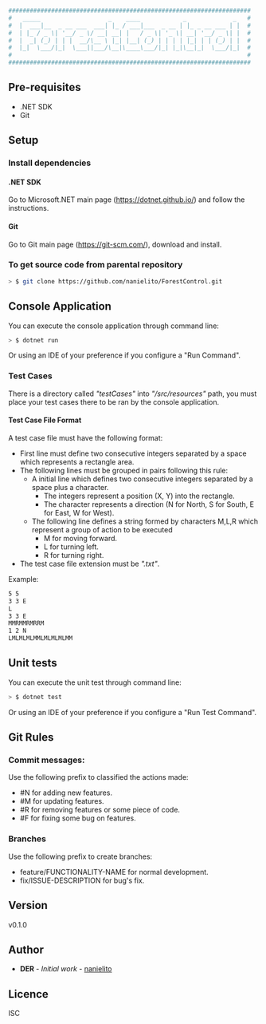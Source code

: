 ```bash
####################################################################
#   _____                   _    ____            _             _   #
#  |  ___|__  _ __ ___  ___| |_ / ___|___  _ __ | |_ _ __ ___ | |  #
#  | |_ / _ \| '__/ _ \/ __| __| |   / _ \| '_ \| __| '__/ _ \| |  #
#  |  _| (_) | | |  __/\__ \ |_| |__| (_) | | | | |_| | | (_) | |  #
#  |_|  \___/|_|  \___||___/\__|\____\___/|_| |_|\__|_|  \___/|_|  #
#                                                                  #
####################################################################                                                    
```

## Pre-requisites
* .NET SDK
* Git

## Setup

### Install dependencies

#### .NET SDK
Go to Microsoft.NET main page (https://dotnet.github.io/) and follow the instructions.

#### Git
Go to Git main page (https://git-scm.com/), download and install.

### To get source code from parental repository
```bash
> $ git clone https://github.com/nanielito/ForestControl.git
```

## Console Application 

You can execute the console application through command line:
```bash
> $ dotnet run
``` 
Or using an IDE of your preference if you configure a "Run Command".

### Test Cases

There is a directory called _"testCases"_ into _"/src/resources"_ path, you must place your test cases there to be ran by the console application.

#### Test Case File Format

A test case file must have the following format:
* First line must define two consecutive integers separated by a space which represents a rectangle area.
* The following lines must be grouped in pairs following this rule:   
  * A initial line which defines two consecutive integers separated by a space plus a character.
    * The integers represent a position (X, Y) into the rectangle.
    * The character represents a direction (N for North, S for South, E for East, W for West).
  * The following line defines a string formed by characters M,L,R which represent a group of action to be executed  
    * M for moving forward.
    * L for turning left.
    * R for turning right.
* The test case file extension must be _".txt"_.

Example:
```bash
5 5
3 3 E
L
3 3 E
MMRMMRMRRM
1 2 N
LMLMLMLMMLMLMLMLMM
```

## Unit tests

You can execute the unit test through command line:
```bash
> $ dotnet test
```

Or using an IDE of your preference if you configure a "Run Test Command".

## Git Rules

### Commit messages:
Use the following prefix to classified the actions made:
* #N for adding new features.
* #M for updating features.
* #R for removing features or some piece of code.
* #F for fixing some bug on features.

### Branches
Use the following prefix to create branches:
* feature/FUNCTIONALITY-NAME for normal development.
* fix/ISSUE-DESCRIPTION for bug's fix.

## Version
v0.1.0

## Author
* **DER** - *Initial work* - [nanielito](https://github.com/nanielito)

## Licence
ISC